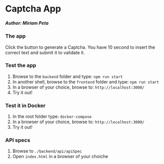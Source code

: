 # Captcha App

##### Author: Miriam Peta

### The app

Click the button to generate a Captcha. You have 10 second to insert the correct text and submit it to validate it.

### Test the app

1. Browse to the `backend` folder and type: `npm run start`
2. In another shell, browse to the `frontend` folder and type: `npm run start`
3. In a browser of your choice, browse to: `http://localhost:3000/`
4. Try it out!

### Test it in Docker

1. In the root folder type: `docker-compose`
2. In a browser of your choice, browse to: `http://localhost:3000/`
3. Try it out!

### API specs

1. Browse to `./backend/api/apiSpec`
2. Open `index.html` in a browser of your choiche
